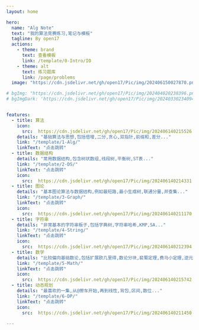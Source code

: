 ```yaml
---
layout: home

hero:
  name: "Alg Note"
  text: "我的算法竞赛练习,笔记与模板"
  tagline: By open17
  actions:
    - theme: brand
      text: 查看模板
      link: /template/0-Intro/IO
    - theme: alt
      text: 练习题库
      link: /page/problems
  image: "https://cdn.jsdelivr.net/gh/open17/Pic/img/202406150027870.png"

# bgImg: "https://cdn.jsdelivr.net/gh/open17/Pic/img/202404020238396.png"
# bgImgDark: 'https://cdn.jsdelivr.net/gh/open17/Pic/img/202403302340940.png'


features:
  - title: 算法
    icon: 
      src:  https://cdn.jsdelivr.net/gh/open17/Pic/img/202406140215526.svg
    details: "基础算法与思想,包括倍增,二分,贪心,双指针,前缀和,差分..."
    link: "/template/1-Alg/"
    linkText: "点击跳转"
  - title: 数据结构
    details: "常用数据结构,包含树状数组,线段树,平衡树,ST表..."
    link: "/template/2-DS/"
    linkText: "点击跳转"
    icon: 
      src:  https://cdn.jsdelivr.net/gh/open17/Pic/img/202406140214331.svg
  - title: 图论
    details: "基本图论算法与数据结构,例如最短路,最小生成树,联通分量,并查集..."
    link: "/template/3-Graph/"
    linkText: "点击跳转"
    icon: 
      src:  https://cdn.jsdelivr.net/gh/open17/Pic/img/202406140211170.svg
  - title: 字符串
    details: "非常基本的字符串板子,包括字典树,字符串哈希,KMP,SA..."
    link: "/template/4-String/"
    linkText: "点击跳转"
    icon: 
      src:  https://cdn.jsdelivr.net/gh/open17/Pic/img/202406140212394.svg
  - title: 数学
    details: "比较偏向基础数论,包括扩展欧几里得,数论分块,裴蜀定理,费马小定理,逆元..."
    link: "/template/5-Math/"
    linkText: "点击跳转"
    icon: 
      src:  https://cdn.jsdelivr.net/gh/open17/Pic/img/202406140215742.svg
  - title: 动态规划
    details: "最喜欢的一集,从@擦车开始,再到线性,背包,区间,数位..."
    link: "/template/6-DP/"
    linkText: "点击跳转"
    icon: 
      src:  https://cdn.jsdelivr.net/gh/open17/Pic/img/202406140211450.svg
    
---
```




